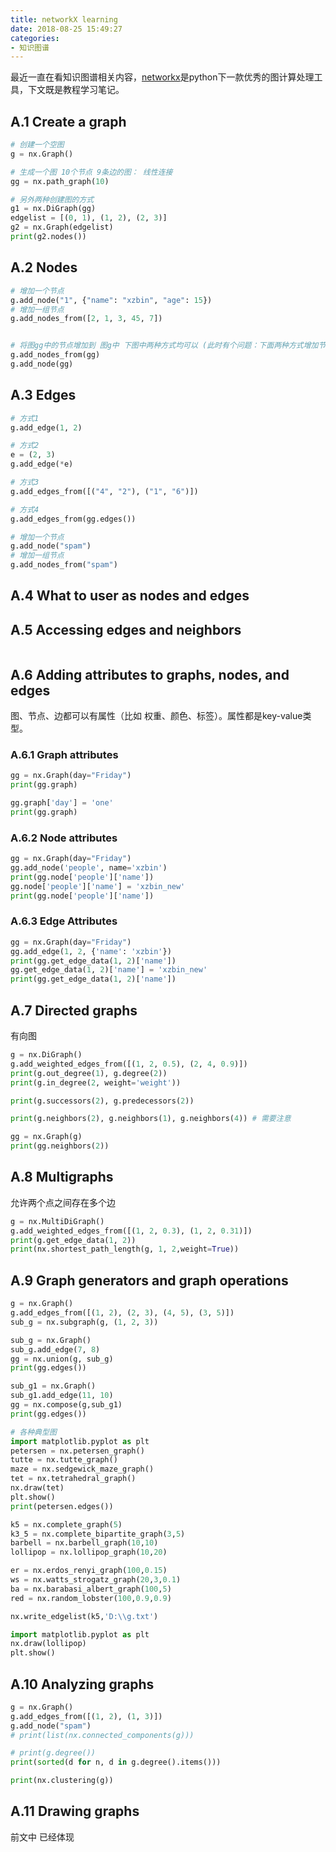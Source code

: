 ```yaml
---
title: networkX learning
date: 2018-08-25 15:49:27
categories: 
- 知识图谱
---
```


最近一直在看知识图谱相关内容，[networkx](https://networkx.github.io/)是python下一款优秀的图计算处理工具，下文既是教程学习笔记。

## A.1 Create a graph

```python
# 创建一个空图
g = nx.Graph()

# 生成一个图 10个节点 9条边的图： 线性连接
gg = nx.path_graph(10)

# 另外两种创建图的方式
g1 = nx.DiGraph(gg)
edgelist = [(0, 1), (1, 2), (2, 3)]
g2 = nx.Graph(edgelist)
print(g2.nodes())

```



## A.2 Nodes

```python
# 增加一个节点
g.add_node("1", {"name": "xzbin", "age": 15})
# 增加一组节点
g.add_nodes_from([2, 1, 3, 45, 7])


# 将图gg中的节点增加到 图g中 下图中两种方式均可以 (此时有个问题：下面两种方式增加节点：会有点的重复)
g.add_nodes_from(gg)
g.add_node(gg)
```



## A.3 Edges

```python
# 方式1
g.add_edge(1, 2)

# 方式2
e = (2, 3)
g.add_edge(*e)

# 方式3
g.add_edges_from([("4", "2"), ("1", "6")])

# 方式4
g.add_edges_from(gg.edges())

# 增加一个节点
g.add_node("spam")
# 增加一组节点
g.add_nodes_from("spam")

```



## A.4 What to user as nodes and edges

## A.5 Accessing edges and neighbors

```python

```

## A.6 Adding attributes to graphs, nodes, and edges

图、节点、边都可以有属性（比如 权重、颜色、标签）。属性都是key-value类型。

### A.6.1 Graph attributes

```python
gg = nx.Graph(day="Friday")
print(gg.graph)

gg.graph['day'] = 'one'
print(gg.graph)
```

### A.6.2 Node attributes

```python
gg = nx.Graph(day="Friday")
gg.add_node('people', name='xzbin')
print(gg.node['people']['name'])
gg.node['people']['name'] = 'xzbin_new'
print(gg.node['people']['name'])
```

### A.6.3 Edge Attributes

```python
gg = nx.Graph(day="Friday")
gg.add_edge(1, 2, {'name': 'xzbin'})
print(gg.get_edge_data(1, 2)['name'])
gg.get_edge_data(1, 2)['name'] = 'xzbin_new'
print(gg.get_edge_data(1, 2)['name'])
```

## A.7 Directed graphs

有向图

```python
g = nx.DiGraph()
g.add_weighted_edges_from([(1, 2, 0.5), (2, 4, 0.9)])
print(g.out_degree(1), g.degree(2))
print(g.in_degree(2, weight='weight'))

print(g.successors(2), g.predecessors(2))

print(g.neighbors(2), g.neighbors(1), g.neighbors(4)) # 需要注意

gg = nx.Graph(g)
print(gg.neighbors(2))
```

## A.8 Multigraphs

允许两个点之间存在多个边

```python
g = nx.MultiDiGraph()
g.add_weighted_edges_from([(1, 2, 0.3), (1, 2, 0.31)])
print(g.get_edge_data(1, 2))
print(nx.shortest_path_length(g, 1, 2,weight=True))

```

## A.9 Graph generators and graph operations

```python
g = nx.Graph()
g.add_edges_from([(1, 2), (2, 3), (4, 5), (3, 5)])
sub_g = nx.subgraph(g, (1, 2, 3))

sub_g = nx.Graph()
sub_g.add_edge(7, 8)
gg = nx.union(g, sub_g)
print(gg.edges())

sub_g1 = nx.Graph()
sub_g1.add_edge(11, 10)
gg = nx.compose(g,sub_g1)
print(gg.edges())

# 各种典型图
import matplotlib.pyplot as plt
petersen = nx.petersen_graph()
tutte = nx.tutte_graph()
maze = nx.sedgewick_maze_graph()
tet = nx.tetrahedral_graph()
nx.draw(tet)
plt.show()
print(petersen.edges())

k5 = nx.complete_graph(5)
k3_5 = nx.complete_bipartite_graph(3,5)
barbell = nx.barbell_graph(10,10)
lollipop = nx.lollipop_graph(10,20)

er = nx.erdos_renyi_graph(100,0.15)
ws = nx.watts_strogatz_graph(20,3,0.1)
ba = nx.barabasi_albert_graph(100,5)
red = nx.random_lobster(100,0.9,0.9)

nx.write_edgelist(k5,'D:\\g.txt')

import matplotlib.pyplot as plt
nx.draw(lollipop)
plt.show()
```

## A.10 Analyzing graphs

```python
g = nx.Graph()
g.add_edges_from([(1, 2), (1, 3)])
g.add_node("spam")
# print(list(nx.connected_components(g)))

# print(g.degree())
print(sorted(d for n, d in g.degree().items()))

print(nx.clustering(g))
```

## A.11 Drawing graphs

前文中 已经体现